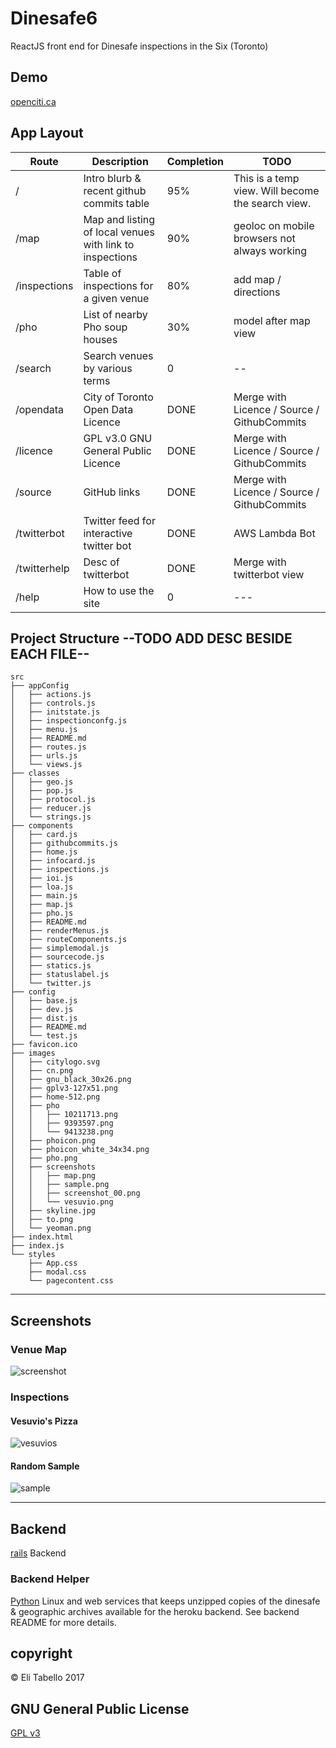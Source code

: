 # Dinesafe6

ReactJS front end for Dinesafe inspections in the Six (Toronto)

## Demo

[openciti.ca](https://openciti.ca)

## App Layout

Route | Description | Completion | TODO
--- | --- | --- | ---
/ | Intro blurb & recent github commits table | 95% | This is a temp view. Will become the search view.
/map | Map and listing of local venues with link to inspections | 90% | geoloc on mobile browsers not always working
/inspections | Table of inspections for a given venue | 80% | add map / directions
/pho | List of nearby Pho soup houses | 30% | model after map view
/search | Search venues by various terms | 0 | --
/opendata | City of Toronto Open Data Licence | DONE | Merge with Licence / Source / GithubCommits
/licence | GPL v3.0 GNU General Public Licence | DONE | Merge with Licence / Source / GithubCommits
/source | GitHub links | DONE | Merge with Licence / Source / GithubCommits
/twitterbot | Twitter feed for interactive twitter bot | DONE | AWS Lambda Bot
/twitterhelp | Desc of twitterbot | DONE | Merge with twitterbot view
/help | How to use the site | 0 | ---

## Project Structure --TODO ADD DESC BESIDE EACH FILE--

<!-- language: lang-none -->

    src
    ├── appConfig
    │   ├── actions.js
    │   ├── controls.js
    │   ├── initstate.js
    │   ├── inspectionconfg.js
    │   ├── menu.js
    │   ├── README.md
    │   ├── routes.js
    │   ├── urls.js
    │   └── views.js
    ├── classes
    │   ├── geo.js
    │   ├── pop.js
    │   ├── protocol.js
    │   ├── reducer.js
    │   └── strings.js
    ├── components
    │   ├── card.js
    │   ├── githubcommits.js
    │   ├── home.js
    │   ├── infocard.js
    │   ├── inspections.js
    │   ├── ioi.js
    │   ├── loa.js
    │   ├── main.js
    │   ├── map.js
    │   ├── pho.js
    │   ├── README.md
    │   ├── renderMenus.js
    │   ├── routeComponents.js
    │   ├── simplemodal.js
    │   ├── sourcecode.js
    │   ├── statics.js
    │   ├── statuslabel.js
    │   └── twitter.js
    ├── config
    │   ├── base.js
    │   ├── dev.js
    │   ├── dist.js
    │   ├── README.md
    │   └── test.js
    ├── favicon.ico
    ├── images
    │   ├── citylogo.svg
    │   ├── cn.png
    │   ├── gnu_black_30x26.png
    │   ├── gplv3-127x51.png
    │   ├── home-512.png
    │   ├── pho
    │   │   ├── 10211713.png
    │   │   ├── 9393597.png
    │   │   └── 9413238.png
    │   ├── phoicon.png
    │   ├── phoicon_white_34x34.png
    │   ├── pho.png
    │   ├── screenshots
    │   │   ├── map.png
    │   │   ├── sample.png
    │   │   ├── screenshot_00.png
    │   │   └── vesuvio.png
    │   ├── skyline.jpg
    │   ├── to.png
    │   └── yeoman.png
    ├── index.html
    ├── index.js
    └── styles
        ├── App.css
        ├── modal.css
        └── pagecontent.css


-----

## Screenshots

### Venue Map

![screenshot](https://raw.githubusercontent.com/openciti/dinesafe6/master/src/images/screenshots/map.png)


### Inspections

#### Vesuvio's Pizza
![vesuvios](https://raw.githubusercontent.com/openciti/dinesafe6/master/src/images/screenshots/vesuvio.png)


#### Random Sample
![sample](https://raw.githubusercontent.com/openciti/dinesafe6/master/src/images/screenshots/sample.png)

-----

## Backend

[rails](https://github.com/openciti/dinesafeheroku) Backend

### Backend Helper

[Python](https://github.com/openciti/dinesafemicroservices) Linux and web services that keeps unzipped copies of the dinesafe & geographic archives available for the heroku backend. See backend README for more details.

## copyright

&copy; Eli Tabello 2017

## GNU General Public License

[GPL v3](https://www.gnu.org/licenses/gpl-3.0.txt)
